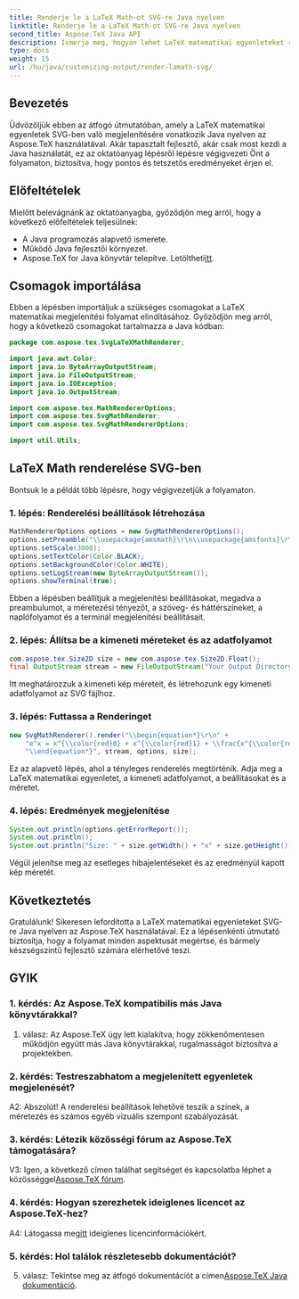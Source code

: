 ```yaml
---
title: Renderje le a LaTeX Math-ot SVG-re Java nyelven
linktitle: Renderje le a LaTeX Math-ot SVG-re Java nyelven
second_title: Aspose.TeX Java API
description: Ismerje meg, hogyan lehet LaTeX matematikai egyenleteket renderelni SVG-re Java nyelven az Aspose.TeX használatával. Kövesse lépésről lépésre útmutatónkat a pontos és tetszetős eredmények érdekében.
type: docs
weight: 15
url: /hu/java/customizing-output/render-lamath-svg/
---
```

## Bevezetés

Üdvözöljük ebben az átfogó útmutatóban, amely a LaTeX matematikai egyenletek SVG-ben való megjelenítésére vonatkozik Java nyelven az Aspose.TeX használatával. Akár tapasztalt fejlesztő, akár csak most kezdi a Java használatát, ez az oktatóanyag lépésről lépésre végigvezeti Önt a folyamaton, biztosítva, hogy pontos és tetszetős eredményeket érjen el. 

## Előfeltételek

Mielőtt belevágnánk az oktatóanyagba, győződjön meg arról, hogy a következő előfeltételek teljesülnek:

- A Java programozás alapvető ismerete.
- Működő Java fejlesztői környezet.
-  Aspose.TeX for Java könyvtár telepítve. Letöltheti[itt](https://releases.aspose.com/tex/java/).

## Csomagok importálása

Ebben a lépésben importáljuk a szükséges csomagokat a LaTeX matematikai megjelenítési folyamat elindításához. Győződjön meg arról, hogy a következő csomagokat tartalmazza a Java kódban:

```java
package com.aspose.tex.SvgLaTeXMathRenderer;

import java.awt.Color;
import java.io.ByteArrayOutputStream;
import java.io.FileOutputStream;
import java.io.IOException;
import java.io.OutputStream;

import com.aspose.tex.MathRendererOptions;
import com.aspose.tex.SvgMathRenderer;
import com.aspose.tex.SvgMathRendererOptions;

import util.Utils;
```

## LaTeX Math renderelése SVG-ben

Bontsuk le a példát több lépésre, hogy végigvezetjük a folyamaton.

### 1. lépés: Renderelési beállítások létrehozása

```java
MathRendererOptions options = new SvgMathRendererOptions();
options.setPreamble("\\usepackage{amsmath}\r\n\\usepackage{amsfonts}\r\n\\usepackage{amssymb}\r\n\\usepackage{color}");
options.setScale(3000);
options.setTextColor(Color.BLACK);
options.setBackgroundColor(Color.WHITE);
options.setLogStream(new ByteArrayOutputStream());
options.showTerminal(true);
```

Ebben a lépésben beállítjuk a megjelenítési beállításokat, megadva a preambulumot, a méretezési tényezőt, a szöveg- és háttérszíneket, a naplófolyamot és a terminál megjelenítési beállításait.

### 2. lépés: Állítsa be a kimeneti méreteket és az adatfolyamot

```java
com.aspose.tex.Size2D size = new com.aspose.tex.Size2D.Float();
final OutputStream stream = new FileOutputStream("Your Output Directory" + "math-formula.svg");
```

Itt meghatározzuk a kimeneti kép méreteit, és létrehozunk egy kimeneti adatfolyamot az SVG fájlhoz.

### 3. lépés: Futtassa a Renderinget

```java
new SvgMathRenderer().render("\\begin{equation*}\r\n" +
    "e^x = x^{\\color{red}0} + x^{\\color{red}1} + \\frac{x^{\\color{red}2}}{2} + \\frac{x^{\\color{red}3}}{6} + \\cdots = \\sum_{n\\geq 0} \\frac{x^{\\color{red}n}}{n!}\r\n" +
    "\\end{equation*}", stream, options, size);
```

Ez az alapvető lépés, ahol a tényleges renderelés megtörténik. Adja meg a LaTeX matematikai egyenletet, a kimeneti adatfolyamot, a beállításokat és a méretet.

### 4. lépés: Eredmények megjelenítése

```java
System.out.println(options.getErrorReport());
System.out.println();
System.out.println("Size: " + size.getWidth() + "x" + size.getHeight());
```

Végül jelenítse meg az esetleges hibajelentéseket és az eredményül kapott kép méretét.

## Következtetés

Gratulálunk! Sikeresen lefordította a LaTeX matematikai egyenleteket SVG-re Java nyelven az Aspose.TeX használatával. Ez a lépésenkénti útmutató biztosítja, hogy a folyamat minden aspektusát megértse, és bármely készségszintű fejlesztő számára elérhetővé teszi.

## GYIK

### 1. kérdés: Az Aspose.TeX kompatibilis más Java könyvtárakkal?

1. válasz: Az Aspose.TeX úgy lett kialakítva, hogy zökkenőmentesen működjön együtt más Java könyvtárakkal, rugalmasságot biztosítva a projektekben.

### 2. kérdés: Testreszabhatom a megjelenített egyenletek megjelenését?

A2: Abszolút! A renderelési beállítások lehetővé teszik a színek, a méretezés és számos egyéb vizuális szempont szabályozását.

### 3. kérdés: Létezik közösségi fórum az Aspose.TeX támogatására?

 V3: Igen, a következő címen találhat segítséget és kapcsolatba léphet a közösséggel[Aspose.TeX fórum](https://forum.aspose.com/c/tex/47).

### 4. kérdés: Hogyan szerezhetek ideiglenes licencet az Aspose.TeX-hez?

 A4: Látogassa meg[itt](https://purchase.aspose.com/temporary-license/) ideiglenes licencinformációkért.

### 5. kérdés: Hol találok részletesebb dokumentációt?

 5. válasz: Tekintse meg az átfogó dokumentációt a címen[Aspose.TeX Java dokumentáció](https://reference.aspose.com/tex/java/).